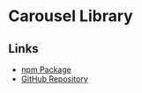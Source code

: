 # Carousel Library

## Links

- [npm Package](https://www.npmjs.com/package/carousel-library)
- [GitHub Repository](https://github.com/chrrydrz/carousel-library)
